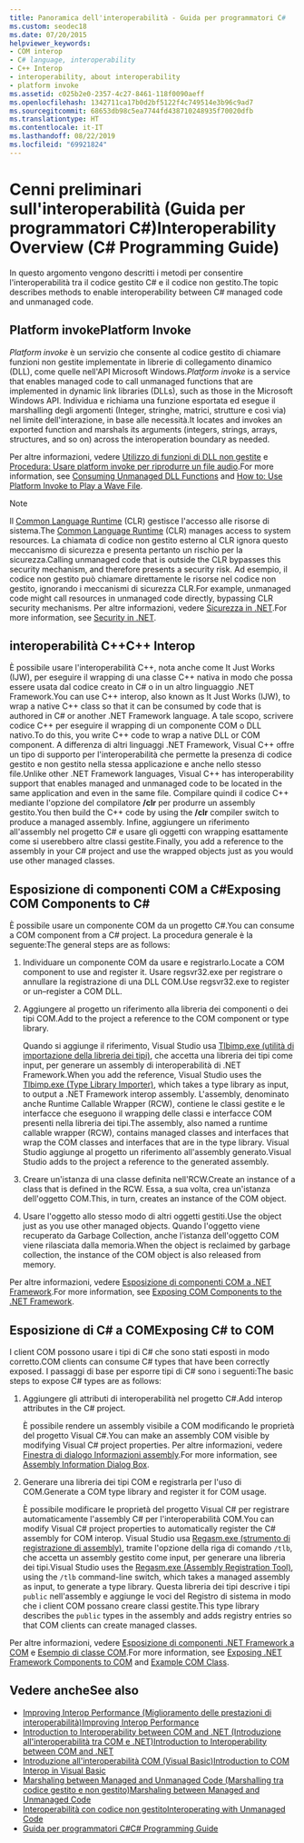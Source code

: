```yaml
---
title: Panoramica dell'interoperabilità - Guida per programmatori C#
ms.custom: seodec18
ms.date: 07/20/2015
helpviewer_keywords:
- COM interop
- C# language, interoperability
- C++ Interop
- interoperability, about interoperability
- platform invoke
ms.assetid: c025b2e0-2357-4c27-8461-118f0090aeff
ms.openlocfilehash: 1342711ca17b0d2bf5122f4c749514e3b96c9ad7
ms.sourcegitcommit: 68653db98c5ea7744fd438710248935f70020dfb
ms.translationtype: HT
ms.contentlocale: it-IT
ms.lasthandoff: 08/22/2019
ms.locfileid: "69921824"
---
```

# <a name="interoperability-overview-c-programming-guide"></a><span data-ttu-id="d1c1f-102">Cenni preliminari sull'interoperabilità (Guida per programmatori C#)</span><span class="sxs-lookup"><span data-stu-id="d1c1f-102">Interoperability Overview (C# Programming Guide)</span></span>
<span data-ttu-id="d1c1f-103">In questo argomento vengono descritti i metodi per consentire l'interoperabilità tra il codice gestito C# e il codice non gestito.</span><span class="sxs-lookup"><span data-stu-id="d1c1f-103">The topic describes methods to enable interoperability between C# managed code and unmanaged code.</span></span>  
  
## <a name="platform-invoke"></a><span data-ttu-id="d1c1f-104">Platform invoke</span><span class="sxs-lookup"><span data-stu-id="d1c1f-104">Platform Invoke</span></span>  
 <span data-ttu-id="d1c1f-105">*Platform invoke* è un servizio che consente al codice gestito di chiamare funzioni non gestite implementate in librerie di collegamento dinamico (DLL), come quelle nell'API Microsoft Windows.</span><span class="sxs-lookup"><span data-stu-id="d1c1f-105">*Platform invoke* is a service that enables managed code to call unmanaged functions that are implemented in dynamic link libraries (DLLs), such as those in the Microsoft Windows API.</span></span> <span data-ttu-id="d1c1f-106">Individua e richiama una funzione esportata ed esegue il marshalling degli argomenti (Integer, stringhe, matrici, strutture e così via) nel limite dell'interazione, in base alle necessità.</span><span class="sxs-lookup"><span data-stu-id="d1c1f-106">It locates and invokes an exported function and marshals its arguments (integers, strings, arrays, structures, and so on) across the interoperation boundary as needed.</span></span>  
  
 <span data-ttu-id="d1c1f-107">Per altre informazioni, vedere [Utilizzo di funzioni di DLL non gestite](../../../framework/interop/consuming-unmanaged-dll-functions.md) e [Procedura: Usare platform invoke per riprodurre un file audio](./how-to-use-platform-invoke-to-play-a-wave-file.md).</span><span class="sxs-lookup"><span data-stu-id="d1c1f-107">For more information, see [Consuming Unmanaged DLL Functions](../../../framework/interop/consuming-unmanaged-dll-functions.md) and [How to: Use Platform Invoke to Play a Wave File](./how-to-use-platform-invoke-to-play-a-wave-file.md).</span></span>  
  
> [!NOTE]
> <span data-ttu-id="d1c1f-108">Il [Common Language Runtime](../../../standard/clr.md) (CLR) gestisce l'accesso alle risorse di sistema.</span><span class="sxs-lookup"><span data-stu-id="d1c1f-108">The [Common Language Runtime](../../../standard/clr.md) (CLR) manages access to system resources.</span></span> <span data-ttu-id="d1c1f-109">La chiamata di codice non gestito esterno al CLR ignora questo meccanismo di sicurezza e presenta pertanto un rischio per la sicurezza.</span><span class="sxs-lookup"><span data-stu-id="d1c1f-109">Calling unmanaged code that is outside the CLR bypasses this security mechanism, and therefore presents a security risk.</span></span> <span data-ttu-id="d1c1f-110">Ad esempio, il codice non gestito può chiamare direttamente le risorse nel codice non gestito, ignorando i meccanismi di sicurezza CLR.</span><span class="sxs-lookup"><span data-stu-id="d1c1f-110">For example, unmanaged code might call resources in unmanaged code directly, bypassing CLR security mechanisms.</span></span> <span data-ttu-id="d1c1f-111">Per altre informazioni, vedere [Sicurezza in .NET](../../../standard/security/index.md).</span><span class="sxs-lookup"><span data-stu-id="d1c1f-111">For more information, see [Security in .NET](../../../standard/security/index.md).</span></span>  
  
## <a name="c-interop"></a><span data-ttu-id="d1c1f-112">interoperabilità C++</span><span class="sxs-lookup"><span data-stu-id="d1c1f-112">C++ Interop</span></span>  
 <span data-ttu-id="d1c1f-113">È possibile usare l'interoperabilità C++, nota anche come It Just Works (IJW), per eseguire il wrapping di una classe C++ nativa in modo che possa essere usata dal codice creato in C# o in un altro linguaggio .NET Framework.</span><span class="sxs-lookup"><span data-stu-id="d1c1f-113">You can use C++ interop, also known as It Just Works (IJW), to wrap a native C++ class so that it can be consumed by code that is authored in C# or another .NET Framework language.</span></span> <span data-ttu-id="d1c1f-114">A tale scopo, scrivere codice C++ per eseguire il wrapping di un componente COM o DLL nativo.</span><span class="sxs-lookup"><span data-stu-id="d1c1f-114">To do this, you write C++ code to wrap a native DLL or COM component.</span></span> <span data-ttu-id="d1c1f-115">A differenza di altri linguaggi .NET Framework, Visual C++ offre un tipo di supporto per l'interoperabilità che permette la presenza di codice gestito e non gestito nella stessa applicazione e anche nello stesso file.</span><span class="sxs-lookup"><span data-stu-id="d1c1f-115">Unlike other .NET Framework languages, Visual C++ has interoperability support that enables managed and unmanaged code to be located in the same application and even in the same file.</span></span> <span data-ttu-id="d1c1f-116">Compilare quindi il codice C++ mediante l'opzione del compilatore **/clr** per produrre un assembly gestito.</span><span class="sxs-lookup"><span data-stu-id="d1c1f-116">You then build the C++ code by using the **/clr** compiler switch to produce a managed assembly.</span></span> <span data-ttu-id="d1c1f-117">Infine, aggiungere un riferimento all'assembly nel progetto C# e usare gli oggetti con wrapping esattamente come si userebbero altre classi gestite.</span><span class="sxs-lookup"><span data-stu-id="d1c1f-117">Finally, you add a reference to the assembly in your C# project and use the wrapped objects just as you would use other managed classes.</span></span>  
  
## <a name="exposing-com-components-to-c"></a><span data-ttu-id="d1c1f-118">Esposizione di componenti COM a C\#</span><span class="sxs-lookup"><span data-stu-id="d1c1f-118">Exposing COM Components to C\#</span></span>
 <span data-ttu-id="d1c1f-119">È possibile usare un componente COM da un progetto C#.</span><span class="sxs-lookup"><span data-stu-id="d1c1f-119">You can consume a COM component from a C# project.</span></span> <span data-ttu-id="d1c1f-120">La procedura generale è la seguente:</span><span class="sxs-lookup"><span data-stu-id="d1c1f-120">The general steps are as follows:</span></span>  
  
1. <span data-ttu-id="d1c1f-121">Individuare un componente COM da usare e registrarlo.</span><span class="sxs-lookup"><span data-stu-id="d1c1f-121">Locate a COM component to use and register it.</span></span> <span data-ttu-id="d1c1f-122">Usare regsvr32.exe per registrare o annullare la registrazione di una DLL COM.</span><span class="sxs-lookup"><span data-stu-id="d1c1f-122">Use regsvr32.exe to register or un–register a COM DLL.</span></span>  
  
2. <span data-ttu-id="d1c1f-123">Aggiungere al progetto un riferimento alla libreria dei componenti o dei tipi COM.</span><span class="sxs-lookup"><span data-stu-id="d1c1f-123">Add to the project a reference to the COM component or type library.</span></span>  
  
     <span data-ttu-id="d1c1f-124">Quando si aggiunge il riferimento, Visual Studio usa [Tlbimp.exe (utilità di importazione della libreria dei tipi)](../../../framework/tools/tlbimp-exe-type-library-importer.md), che accetta una libreria dei tipi come input, per generare un assembly di interoperabilità di .NET Framework.</span><span class="sxs-lookup"><span data-stu-id="d1c1f-124">When you add the reference, Visual Studio uses the [Tlbimp.exe (Type Library Importer)](../../../framework/tools/tlbimp-exe-type-library-importer.md), which takes a type library as input, to output a .NET Framework interop assembly.</span></span> <span data-ttu-id="d1c1f-125">L'assembly, denominato anche Runtime Callable Wrapper (RCW), contiene le classi gestite e le interfacce che eseguono il wrapping delle classi e interfacce COM presenti nella libreria dei tipi.</span><span class="sxs-lookup"><span data-stu-id="d1c1f-125">The assembly, also named a runtime callable wrapper (RCW), contains managed classes and interfaces that wrap the COM classes and interfaces that are in the type library.</span></span> <span data-ttu-id="d1c1f-126">Visual Studio aggiunge al progetto un riferimento all'assembly generato.</span><span class="sxs-lookup"><span data-stu-id="d1c1f-126">Visual Studio adds to the project a reference to the generated assembly.</span></span>  
  
3. <span data-ttu-id="d1c1f-127">Creare un'istanza di una classe definita nell'RCW.</span><span class="sxs-lookup"><span data-stu-id="d1c1f-127">Create an instance of a class that is defined in the RCW.</span></span> <span data-ttu-id="d1c1f-128">Essa, a sua volta, crea un'istanza dell'oggetto COM.</span><span class="sxs-lookup"><span data-stu-id="d1c1f-128">This, in turn, creates an instance of the COM object.</span></span>  
  
4. <span data-ttu-id="d1c1f-129">Usare l'oggetto allo stesso modo di altri oggetti gestiti.</span><span class="sxs-lookup"><span data-stu-id="d1c1f-129">Use the object just as you use other managed objects.</span></span> <span data-ttu-id="d1c1f-130">Quando l'oggetto viene recuperato da Garbage Collection, anche l'istanza dell'oggetto COM viene rilasciata dalla memoria.</span><span class="sxs-lookup"><span data-stu-id="d1c1f-130">When the object is reclaimed by garbage collection, the instance of the COM object is also released from memory.</span></span>  
  
 <span data-ttu-id="d1c1f-131">Per altre informazioni, vedere [Esposizione di componenti COM a .NET Framework](../../../framework/interop/exposing-com-components.md).</span><span class="sxs-lookup"><span data-stu-id="d1c1f-131">For more information, see [Exposing COM Components to the .NET Framework](../../../framework/interop/exposing-com-components.md).</span></span>  
  
## <a name="exposing-c-to-com"></a><span data-ttu-id="d1c1f-132">Esposizione di C# a COM</span><span class="sxs-lookup"><span data-stu-id="d1c1f-132">Exposing C# to COM</span></span>  
 <span data-ttu-id="d1c1f-133">I client COM possono usare i tipi di C# che sono stati esposti in modo corretto.</span><span class="sxs-lookup"><span data-stu-id="d1c1f-133">COM clients can consume C# types that have been correctly exposed.</span></span> <span data-ttu-id="d1c1f-134">I passaggi di base per esporre tipi di C# sono i seguenti:</span><span class="sxs-lookup"><span data-stu-id="d1c1f-134">The basic steps to expose C# types are as follows:</span></span>  
  
1. <span data-ttu-id="d1c1f-135">Aggiungere gli attributi di interoperabilità nel progetto C#.</span><span class="sxs-lookup"><span data-stu-id="d1c1f-135">Add interop attributes in the C# project.</span></span>  
  
     <span data-ttu-id="d1c1f-136">È possibile rendere un assembly visibile a COM modificando le proprietà del progetto Visual C#.</span><span class="sxs-lookup"><span data-stu-id="d1c1f-136">You can make an assembly COM visible by modifying Visual C# project properties.</span></span> <span data-ttu-id="d1c1f-137">Per altre informazioni, vedere [Finestra di dialogo Informazioni assembly](/visualstudio/ide/reference/assembly-information-dialog-box).</span><span class="sxs-lookup"><span data-stu-id="d1c1f-137">For more information, see [Assembly Information Dialog Box](/visualstudio/ide/reference/assembly-information-dialog-box).</span></span>  
  
2. <span data-ttu-id="d1c1f-138">Generare una libreria dei tipi COM e registrarla per l'uso di COM.</span><span class="sxs-lookup"><span data-stu-id="d1c1f-138">Generate a COM type library and register it for COM usage.</span></span>  
  
     <span data-ttu-id="d1c1f-139">È possibile modificare le proprietà del progetto Visual C# per registrare automaticamente l'assembly C# per l'interoperabilità COM.</span><span class="sxs-lookup"><span data-stu-id="d1c1f-139">You can modify Visual C# project properties to automatically register the C# assembly for COM interop.</span></span> <span data-ttu-id="d1c1f-140">Visual Studio usa [Regasm.exe (strumento di registrazione di assembly)](../../../framework/tools/regasm-exe-assembly-registration-tool.md), tramite l'opzione della riga di comando `/tlb`, che accetta un assembly gestito come input, per generare una libreria dei tipi.</span><span class="sxs-lookup"><span data-stu-id="d1c1f-140">Visual Studio uses the [Regasm.exe (Assembly Registration Tool)](../../../framework/tools/regasm-exe-assembly-registration-tool.md), using the `/tlb` command-line switch, which takes a managed assembly as input, to generate a type library.</span></span> <span data-ttu-id="d1c1f-141">Questa libreria dei tipi descrive i tipi `public` nell'assembly e aggiunge le voci del Registro di sistema in modo che i client COM possano creare classi gestite.</span><span class="sxs-lookup"><span data-stu-id="d1c1f-141">This type library describes the `public` types in the assembly and adds registry entries so that COM clients can create managed classes.</span></span>  
  
 <span data-ttu-id="d1c1f-142">Per altre informazioni, vedere [Esposizione di componenti .NET Framework a COM](../../../framework/interop/exposing-dotnet-components-to-com.md) e [Esempio di classe COM](./example-com-class.md).</span><span class="sxs-lookup"><span data-stu-id="d1c1f-142">For more information, see [Exposing .NET Framework Components to COM](../../../framework/interop/exposing-dotnet-components-to-com.md) and [Example COM Class](./example-com-class.md).</span></span>  
  
## <a name="see-also"></a><span data-ttu-id="d1c1f-143">Vedere anche</span><span class="sxs-lookup"><span data-stu-id="d1c1f-143">See also</span></span>

- [<span data-ttu-id="d1c1f-144">Improving Interop Performance (Miglioramento delle prestazioni di interoperabilità)</span><span class="sxs-lookup"><span data-stu-id="d1c1f-144">Improving Interop Performance</span></span>](https://docs.microsoft.com/previous-versions/msp-n-p/ff647812%28v=pandp.10%29)
- [<span data-ttu-id="d1c1f-145">Introduction to Interoperability between COM and .NET (Introduzione all'interoperabilità tra COM e .NET)</span><span class="sxs-lookup"><span data-stu-id="d1c1f-145">Introduction to Interoperability between COM and .NET</span></span>](/office/client-developer/outlook/pia/introduction-to-interoperability-between-com-and-net)
- [<span data-ttu-id="d1c1f-146">Introduzione all'interoperabilità COM (Visual Basic)</span><span class="sxs-lookup"><span data-stu-id="d1c1f-146">Introduction to COM Interop in Visual Basic</span></span>](../../../visual-basic/programming-guide/com-interop/introduction-to-com-interop.md)
- [<span data-ttu-id="d1c1f-147">Marshaling between Managed and Unmanaged Code (Marshalling tra codice gestito e non gestito)</span><span class="sxs-lookup"><span data-stu-id="d1c1f-147">Marshaling between Managed and Unmanaged Code</span></span>](../../../framework/interop/interop-marshaling.md)
- [<span data-ttu-id="d1c1f-148">Interoperabilità con codice non gestito</span><span class="sxs-lookup"><span data-stu-id="d1c1f-148">Interoperating with Unmanaged Code</span></span>](../../../framework/interop/index.md)
- [<span data-ttu-id="d1c1f-149">Guida per programmatori C#</span><span class="sxs-lookup"><span data-stu-id="d1c1f-149">C# Programming Guide</span></span>](../index.md)
